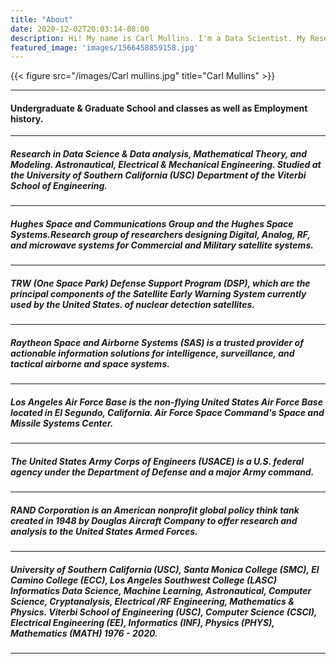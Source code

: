 ```yaml
---
title: "About"
date: 2020-12-02T20:03:14-08:00
description: Hi! My name is Carl Mullins. I'm a Data Scientist. My Research interests is in Data Science, Data Analysis, Computational Mathematics and Machine-Learning theory modeling. Probabilistic, Statistics, Artificial intelligence & Computer Science and Scientific Computing. Additional Academic Study and interest are in the Science of Physics, Astronautical, Electrical and Mechanical Engineering.
featured_image: 'images/1566458859158.jpg'
---
```

{{< figure src="/images/Carl mullins.jpg" title="Carl Mullins" >}}

---

#### Undergraduate & Graduate School and classes as well as Employment history. 

---

##### Research in Data Science & Data analysis, Mathematical Theory, and Modeling. Astronautical, Electrical & Mechanical Engineering. Studied at the University of Southern California (USC) Department of the Viterbi School of Engineering.

---

##### Hughes Space and Communications Group and the Hughes Space Systems.Research group of researchers designing Digital, Analog, RF, and microwave systems for Commercial and Military satellite systems.

---

##### TRW (One Space Park) Defense Support Program (DSP), which are the principal components of the Satellite Early Warning System currently used by the United States. of nuclear detection satellites.

---

##### Raytheon Space and Airborne Systems (SAS) is a trusted provider of actionable information solutions for intelligence, surveillance, and tactical airborne and space systems.

---

##### Los Angeles Air Force Base is the non-flying United States Air Force Base located in El Segundo, California. Air Force Space Command's Space and Missile Systems Center.

---

##### The United States Army Corps of Engineers (USACE) is a U.S. federal agency under the Department of Defense and a major Army command.

---

##### RAND Corporation is an American nonprofit global policy think tank created in 1948 by Douglas Aircraft Company to offer research and analysis to the United States Armed Forces.

---

##### University of Southern California (USC), Santa Monica College (SMC), El Camino College (ECC), Los Angeles Southwest College (LASC) Informatics Data Science, Machine Learning, Astronautical, Computer Science, Cryptanalysis, Electrical /RF Engineering, Mathematics & Physics. Viterbi School of Engineering (USC), Computer Science (CSCI), Electrical Engineering (EE), Informatics (INF), Physics (PHYS), Mathematics (MATH) 1976 - 2020.

---
